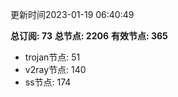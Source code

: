 更新时间2023-01-19 06:40:49

**总订阅: 73**
**总节点: 2206**
**有效节点: 365**
- trojan节点: 51
- v2ray节点: 140
- ss节点: 174
